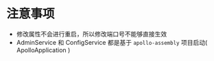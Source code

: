 # 注意事项
+ 修改属性不会进行重启，所以修改端口号不能够直接生效
+ AdminService 和 ConfigService 都是基于 `apollo-assembly` 项目启动( ApolloApplication )